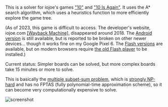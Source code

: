 This is a solver for iojoe's games ["10"](https://www.youtube.com/watch?v=2kKs6eu5WnM) and ["10 Is Again"](https://www.youtube.com/watch?v=4SzI-6jcMCE). It uses the A\* search algorithm, which uses a heuristics function to more efficiently explore the game tree.

(As of 2023, this game is difficult to access. The developer's website, iojoe.com [[Wayback Machine]](https://web.archive.org/web/20170605051653/http://iojoe.com/games/), disappeared around 2018. The [Android version](https://play.google.com/store/apps/details?id=air.com.iojoe.A10) is still available, but is reported to be broken on other newer devices... though it works fine on my Google Pixel 6. The [Flash versions](https://iojoe.newgrounds.com/games/) are available, but on modern browsers require [the old Flash player](https://www.newgrounds.com/flash/player) to be installed.)

Current status: Simpler boards can be solved, but more complex boards take 15 minutes or more to solve.

This is basically the [multiple subset-sum problem](https://en.wikipedia.org/wiki/Knapsack_problem#Subset-sum_problem), which is [strongly NP-hard](https://en.wikipedia.org/wiki/Strongly_NP-complete) and has no FPTAS (fully polynomial-time approximation scheme), so it can become very computationally expensive to solve.

![screenshot](http://deenewcum.github.io/iojoe10_solver/iojoe10_solver.png)
